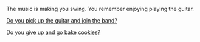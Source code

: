The music is making you swing. You remember enjoying playing the guitar.

[Do you pick up the guitar and join the band?](http://www.nec.edu)

[Do you give up and go bake cookies?](../bake-cookies/cookies.md)